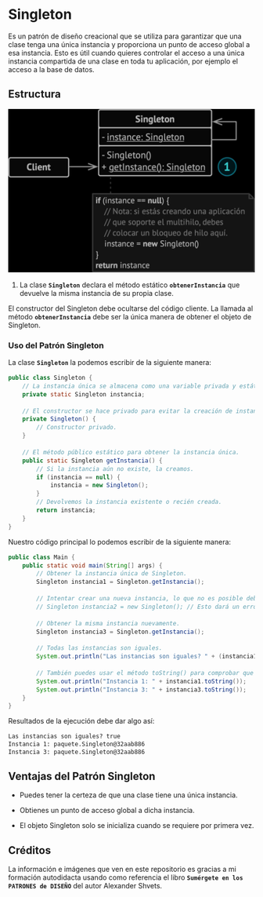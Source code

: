 # Singleton

Es un patrón de diseño creacional que se utiliza para garantizar que una clase tenga una única instancia y proporciona un punto de acceso global a esa instancia. Esto es útil cuando quieres controlar el acceso a una única instancia compartida de una clase en toda tu aplicación, por ejemplo el acceso a la base de datos.

## Estructura

![Estructura del patrón](https://github.com/dannyj182/design-patterns/blob/main/Patrones%20creacionales/Singleton/assets/mdImages/s1.png?raw=true)

1. La clase **`Singleton`** declara el método estático **`obtenerInstancia`** que devuelve la misma instancia de su propia clase.

El constructor del Singleton debe ocultarse del código cliente. La llamada al método **`obtenerInstancia`** debe ser la única manera de obtener el objeto de Singleton.

### Uso del Patrón Singleton

La clase **`Singleton`** la podemos escribir de la siguiente manera:

```java
public class Singleton {
    // La instancia única se almacena como una variable privada y estática.
    private static Singleton instancia;

    // El constructor se hace privado para evitar la creación de instancias desde fuera de la clase.
    private Singleton() {
        // Constructor privado.
    }

    // El método público estático para obtener la instancia única.
    public static Singleton getInstancia() {
        // Si la instancia aún no existe, la creamos.
        if (instancia == null) {
            instancia = new Singleton();
        }
        // Devolvemos la instancia existente o recién creada.
        return instancia;
    }
}
```

Nuestro código principal lo podemos escribir de la siguiente manera:

```java
public class Main {
    public static void main(String[] args) {
        // Obtener la instancia única de Singleton.
        Singleton instancia1 = Singleton.getInstancia();

        // Intentar crear una nueva instancia, lo que no es posible debido al constructor privado.
        // Singleton instancia2 = new Singleton(); // Esto dará un error de compilación.

        // Obtener la misma instancia nuevamente.
        Singleton instancia3 = Singleton.getInstancia();

        // Todas las instancias son iguales.
        System.out.println("Las instancias son iguales? " + (instancia1 == instancia3)); // Devuelve true

        // También puedes usar el método toString() para comprobar que ambas variables apuntan a la misma referencia
        System.out.println("Instancia 1: " + instancia1.toString());
        System.out.println("Instancia 3: " + instancia3.toString());
    }
}
```

Resultados de la ejecución debe dar algo así:

```
Las instancias son iguales? true
Instancia 1: paquete.Singleton@32aab886
Instancia 3: paquete.Singleton@32aab886
```

## Ventajas del Patrón Singleton

- Puedes tener la certeza de que una clase tiene una única instancia.

- Obtienes un punto de acceso global a dicha instancia.

- El objeto Singleton solo se inicializa cuando se requiere por primera vez.

## Créditos

La información e imágenes que ven en este repositorio es gracias a mi formación autodidacta usando como referencia el libro **`Sumérgete en los PATRONES de DISEÑO`** del autor Alexander Shvets.
